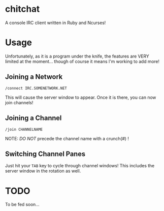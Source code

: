 chitchat
========
A console IRC client written in Ruby and Ncurses!

Usage
=====
Unfortunately, as it is a program under the knife, the features are
VERY limited at the moment... though of course it means I'm working
to add more!

Joining a Network
-----------------
`/connect IRC.SOMENETWORK.NET`

This will cause the server window to appear.
Once it is there, you can now join channels!

Joining a Channel
-----------------
`/join CHANNELNAME`

NOTE: _DO NOT_ precede the channel name with a crunch(#) !

Switching Channel Panes
-----------------------
Just hit your `TAB` key to cycle through channel windows! This
includes the server window in the rotation as well.

TODO
====
To be fed soon...
